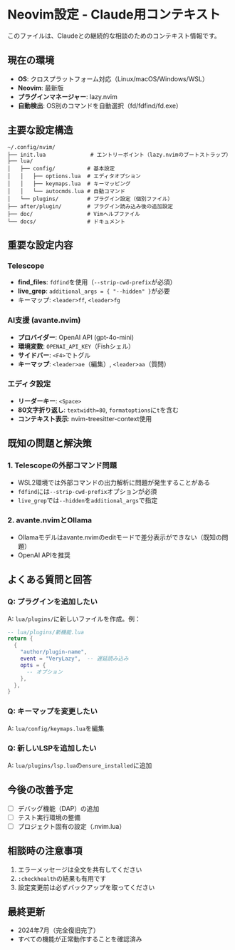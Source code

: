 # Neovim設定 - Claude用コンテキスト

このファイルは、Claudeとの継続的な相談のためのコンテキスト情報です。

## 現在の環境
- **OS**: クロスプラットフォーム対応（Linux/macOS/Windows/WSL）
- **Neovim**: 最新版
- **プラグインマネージャー**: lazy.nvim
- **自動検出**: OS別のコマンドを自動選択（fd/fdfind/fd.exe）

## 主要な設定構造
```
~/.config/nvim/
├── init.lua              # エントリーポイント（lazy.nvimのブートストラップ）
├── lua/
│   ├── config/          # 基本設定
│   │   ├── options.lua  # エディタオプション
│   │   ├── keymaps.lua  # キーマッピング
│   │   └── autocmds.lua # 自動コマンド
│   └── plugins/         # プラグイン設定（個別ファイル）
├── after/plugin/        # プラグイン読み込み後の追加設定
├── doc/                 # Vimヘルプファイル
└── docs/                # ドキュメント
```

## 重要な設定内容

### Telescope
- **find_files**: `fdfind`を使用（`--strip-cwd-prefix`が必須）
- **live_grep**: `additional_args = { "--hidden" }`が必要
- キーマップ: `<leader>ff`, `<leader>fg`

### AI支援 (avante.nvim)
- **プロバイダー**: OpenAI API (gpt-4o-mini)
- **環境変数**: `OPENAI_API_KEY`（Fishシェル）
- **サイドバー**: `<F4>`でトグル
- **キーマップ**: `<leader>ae`（編集）, `<leader>aa`（質問）

### エディタ設定
- **リーダーキー**: `<Space>`
- **80文字折り返し**: `textwidth=80`, `formatoptions`に`t`を含む
- **コンテキスト表示**: nvim-treesitter-context使用

## 既知の問題と解決策

### 1. Telescopeの外部コマンド問題
- WSL2環境では外部コマンドの出力解析に問題が発生することがある
- `fdfind`には`--strip-cwd-prefix`オプションが必須
- `live_grep`では`--hidden`を`additional_args`で指定

### 2. avante.nvimとOllama
- Ollamaモデルはavante.nvimのeditモードで差分表示ができない（既知の問題）
- OpenAI APIを推奨

## よくある質問と回答

### Q: プラグインを追加したい
A: `lua/plugins/`に新しいファイルを作成。例：
```lua
-- lua/plugins/新機能.lua
return {
  {
    "author/plugin-name",
    event = "VeryLazy",  -- 遅延読み込み
    opts = {
      -- オプション
    },
  },
}
```

### Q: キーマップを変更したい
A: `lua/config/keymaps.lua`を編集

### Q: 新しいLSPを追加したい
A: `lua/plugins/lsp.lua`の`ensure_installed`に追加

## 今後の改善予定
- [ ] デバッグ機能（DAP）の追加
- [ ] テスト実行環境の整備
- [ ] プロジェクト固有の設定（.nvim.lua）

## 相談時の注意事項
1. エラーメッセージは全文を共有してください
2. `:checkhealth`の結果も有用です
3. 設定変更前は必ずバックアップを取ってください

## 最終更新
- 2024年7月（完全復旧完了）
- すべての機能が正常動作することを確認済み

